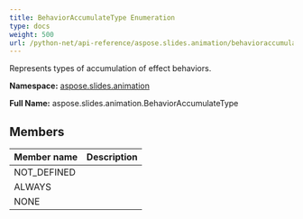 ```yaml
---
title: BehaviorAccumulateType Enumeration
type: docs
weight: 500
url: /python-net/api-reference/aspose.slides.animation/behavioraccumulatetype/
---
```


Represents types of accumulation of effect behaviors.

**Namespace:** [aspose.slides.animation](/slides/python-net/api-reference/aspose.slides.animation/)

**Full Name:** aspose.slides.animation.BehaviorAccumulateType



## **Members**
|**Member name**|**Description**|
| :- | :- |
|NOT_DEFINED||
|ALWAYS||
|NONE||
